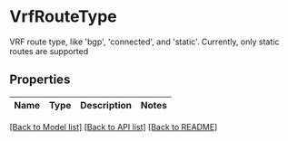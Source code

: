 # VrfRouteType

VRF route type, like 'bgp', 'connected', and 'static'. Currently, only static routes are supported

## Properties

Name | Type | Description | Notes
------------ | ------------- | ------------- | -------------

[[Back to Model list]](../README.md#documentation-for-models) [[Back to API list]](../README.md#documentation-for-api-endpoints) [[Back to README]](../README.md)



